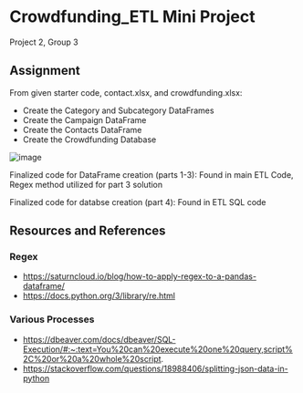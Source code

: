 # Crowdfunding_ETL Mini Project
Project 2, Group 3

## Assignment
From given starter code, contact.xlsx, and crowdfunding.xlsx:
- Create the Category and Subcategory DataFrames
- Create the Campaign DataFrame
- Create the Contacts DataFrame
- Create the Crowdfunding Database


![image](./project.img/image%20(1).png)


Finalized code for DataFrame creation (parts 1-3): Found in main ETL Code, Regex method utilized for part 3 solution

Finalized code for databse creation (part 4): Found in ETL SQL code 

## Resources and References

### Regex 
- https://saturncloud.io/blog/how-to-apply-regex-to-a-pandas-dataframe/
- https://docs.python.org/3/library/re.html

### Various Processes
- https://dbeaver.com/docs/dbeaver/SQL-Execution/#:~:text=You%20can%20execute%20one%20query,script%2C%20or%20a%20whole%20script.
- https://stackoverflow.com/questions/18988406/splitting-json-data-in-python
